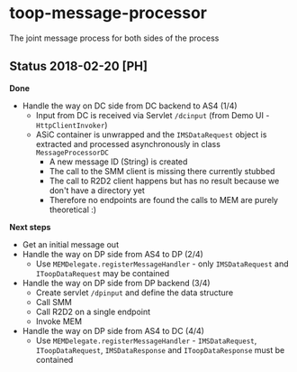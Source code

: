 # toop-message-processor
The joint message process for both sides of the process

## Status 2018-02-20 [PH]

**Done**
* Handle the way on DC side from DC backend to AS4 (1/4)
  * Input from DC is received via Servlet `/dcinput` (from Demo UI - `HttpClientInvoker`)
  * ASiC container is unwrapped and the `IMSDataRequest` object is extracted and processed asynchronously in class `MessageProcessorDC`
    * A new message ID (String) is created
    * The call to the SMM client is missing there currently stubbed
    * The call to R2D2 client happens but has no result because we don't have a directory yet
    * Therefore no endpoints are found the calls to MEM are purely theoretical :)

**Next steps**
* Get an initial message out
* Handle the way on DP side from AS4 to DP (2/4)
  * Use `MEMDelegate.registerMessageHandler` - only `IMSDataRequest` and `IToopDataRequest` may be contained
* Handle the way on DP side from DP backend (3/4)
  * Create servlet `/dpinput` and define the data structure
  * Call SMM
  * Call R2D2 on a single endpoint
  * Invoke MEM
* Handle the way on DP side from AS4 to DC (4/4)
  * Use `MEMDelegate.registerMessageHandler` - `IMSDataRequest`, `IToopDataRequest`, `IMSDataResponse` and `IToopDataResponse` must be contained
